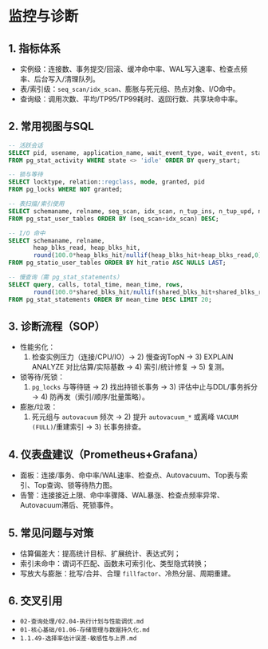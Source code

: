 # 监控与诊断

## 1. 指标体系

- 实例级：连接数、事务提交/回滚、缓冲命中率、WAL写入速率、检查点频率、后台写入/清理队列。
- 表/索引级：`seq_scan/idx_scan`、膨胀与死元组、热点对象、I/O命中。
- 查询级：调用次数、平均/TP95/TP99耗时、返回行数、共享块命中率。

## 2. 常用视图与SQL

```sql
-- 活跃会话
SELECT pid, usename, application_name, wait_event_type, wait_event, state, query
FROM pg_stat_activity WHERE state <> 'idle' ORDER BY query_start;

-- 锁与等待
SELECT locktype, relation::regclass, mode, granted, pid
FROM pg_locks WHERE NOT granted;

-- 表扫描/索引使用
SELECT schemaname, relname, seq_scan, idx_scan, n_tup_ins, n_tup_upd, n_tup_del
FROM pg_stat_user_tables ORDER BY (seq_scan+idx_scan) DESC;

-- I/O 命中
SELECT schemaname, relname,
       heap_blks_read, heap_blks_hit,
       round(100.0*heap_blks_hit/nullif(heap_blks_hit+heap_blks_read,0),2) AS hit_ratio
FROM pg_statio_user_tables ORDER BY hit_ratio ASC NULLS LAST;

-- 慢查询（需 pg_stat_statements）
SELECT query, calls, total_time, mean_time, rows,
       round(100.0*shared_blks_hit/nullif(shared_blks_hit+shared_blks_read,0),2) AS hit_percent
FROM pg_stat_statements ORDER BY mean_time DESC LIMIT 20;
```

## 3. 诊断流程（SOP）

- 性能劣化：
  1) 检查实例压力（连接/CPU/IO）→ 2) 慢查询TopN → 3) EXPLAIN ANALYZE 对比估算/实际基数 → 4) 索引/统计修复 → 5) 复测。
- 锁等待/死锁：
  1) `pg_locks` 与等待链 → 2) 找出持锁长事务 → 3) 评估中止与DDL/事务拆分 → 4) 防再发（索引/顺序/批量策略）。
- 膨胀/垃圾：
  1) 死元组与 `autovacuum` 频次 → 2) 提升 `autovacuum_*` 或离峰 `VACUUM (FULL)`/重建索引 → 3) 长事务排查。

## 4. 仪表盘建议（Prometheus+Grafana）

- 面板：连接/事务、命中率/WAL速率、检查点、Autovacuum、Top表与索引、Top查询、锁等待热力图。
- 告警：连接接近上限、命中率骤降、WAL暴涨、检查点频率异常、Autovacuum滞后、死锁事件。

## 5. 常见问题与对策

- 估算偏差大：提高统计目标、扩展统计、表达式列；
- 索引未命中：谓词不匹配、函数未可索引化、类型隐式转换；
- 写放大与膨胀：批写/合并、合理 `fillfactor`、冷热分层、周期重建。

## 6. 交叉引用

- `02-查询处理/02.04-执行计划与性能调优.md`
- `01-核心基础/01.06-存储管理与数据持久化.md`
- `1.1.49-选择率估计误差-敏感性与上界.md`
